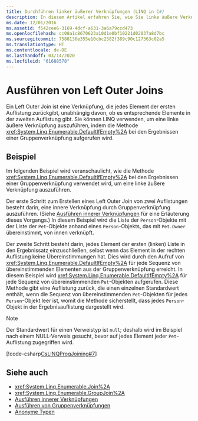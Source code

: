 ```yaml
---
title: Durchführen linker äußerer Verknüpfungen (LINQ in C#)
description: In diesem Artikel erfahren Sie, wie Sie linke äußere Verknüpfungen mit LINQ in C# ausführen.
ms.date: 12/01/2016
ms.assetid: f542cee6-3169-4dcf-a631-3a6a79ccd473
ms.openlocfilehash: cc08a1c8670623a10d1e0bf10221d02037a8d7bc
ms.sourcegitcommit: 7588136e355e10cbc2582f389c90c127363c02a5
ms.translationtype: HT
ms.contentlocale: de-DE
ms.lasthandoff: 03/14/2020
ms.locfileid: "61688578"
---
```

# <a name="perform-left-outer-joins"></a>Ausführen von Left Outer Joins

Ein Left Outer Join ist eine Verknüpfung, die jedes Element der ersten Auflistung zurückgibt, unabhängig davon, ob es entsprechende Elemente in der zweiten Auflistung gibt. Sie können LINQ verwenden, um eine linke äußere Verknüpfung auszuführen, indem die Methode <xref:System.Linq.Enumerable.DefaultIfEmpty%2A> bei den Ergebnissen einer Gruppenverknüpfung aufgerufen wird.

## <a name="example"></a>Beispiel

Im folgenden Beispiel wird veranschaulicht, wie die Methode <xref:System.Linq.Enumerable.DefaultIfEmpty%2A> bei den Ergebnissen einer Gruppenverknüpfung verwendet wird, um eine linke äußere Verknüpfung auszuführen.

Der erste Schritt zum Erstellen eines Left Outer Join von zwei Auflistungen besteht darin, eine innere Verknüpfung durch Gruppenverknüpfung auszuführen. (Siehe [Ausführen innerer Verknüpfungen](perform-inner-joins.md) für eine Erläuterung dieses Vorgangs.) In diesem Beispiel wird die Liste der `Person`-Objekte mit der Liste der `Pet`-Objekte anhand eines `Person`-Objekts, das mit `Pet.Owner` übereinstimmt, von innen verknüpft.

Der zweite Schritt besteht darin, jedes Element der ersten (linken) Liste in den Ergebnissatz einzuschließen, selbst wenn das Element in der rechten Auflistung keine Übereinstimmungen hat. Dies wird durch den Aufruf von <xref:System.Linq.Enumerable.DefaultIfEmpty%2A> für jede Sequenz von übereinstimmenden Elementen aus der Gruppenverknüpfung erreicht. In diesem Beispiel wird <xref:System.Linq.Enumerable.DefaultIfEmpty%2A> für jede Sequenz von übereinstimmenden `Pet`-Objekten aufgerufen. Diese Methode gibt eine Auflistung zurück, die einen einzelnen Standardwert enthält, wenn die Sequenz von übereinstimmenden `Pet`-Objekten für jedes `Person`-Objekt leer ist, womit die Methode sicherstellt, dass jedes `Person`-Objekt in der Ergebnisauflistung dargestellt wird.

> [!NOTE]
> Der Standardwert für einen Verweistyp ist `null`; deshalb wird im Beispiel nach einem NULL-Verweis gesucht, bevor auf jedes Element jeder `Pet`-Auflistung zugegriffen wird.

[!code-csharp[CsLINQProgJoining#7](~/samples/snippets/csharp/concepts/linq/how-to-perform-left-outer-joins_1.cs)]

## <a name="see-also"></a>Siehe auch

- <xref:System.Linq.Enumerable.Join%2A>
- <xref:System.Linq.Enumerable.GroupJoin%2A>
- [Ausführen innerer Verknüpfungen](perform-inner-joins.md)
- [Ausführen von Gruppenverknüpfungen](perform-grouped-joins.md)
- [Anonyme Typen](../programming-guide/classes-and-structs/anonymous-types.md)
